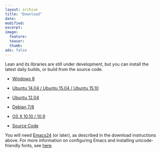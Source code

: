 ```yaml
---
layout: archive
title: "Download"
date:
modified:
excerpt:
image:
  feature:
  teaser:
  thumb:
ads: false
---
```


Lean and its libraries are still under development, but you can install
the latest daily builds, or build from the source code.

- [Windows 8](wininst)

- [Ubuntu 14.04 / Ubuntu 15.04 / Ubuntu 15.10](ubuntu14inst)

- [Ubuntu 12.04](ubuntu12inst)

- [Debian 7/8](debian78)

- [OS X 10.10 / 10.9](OSX10inst)

- [Source Code](http://github.com/leanprover/lean)

You will need [Emacs24](https://www.gnu.org/software/emacs/) (or later), as described in the download
instructions above. For more information on configuring Emacs and
installing unicode-friendly fonts, see
[here](https://github.com/leanprover/lean/blob/master/src/emacs/README.md).
